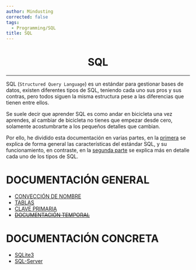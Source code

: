 ```yaml
---
author: Mindusting
corrected: false
tags:
  - Programming/SQL
title: SQL
---
```


<h1 style="text-align:center;">SQL</h1>

---

SQL (`Structured Query Language`) es un estándar para gestionar bases de datos, existen diferentes tipos de SQL, teniendo cada uno sus pros y sus contras, pero todos siguen la misma estructura pese a las diferencias que tienen entre ellos.

Se suele decir que aprender SQL es como andar en bicicleta una vez aprendes, al cambiar de bicicleta no tienes que empezar desde cero, solamente acostumbrarte a los pequeños detalles que cambian.

Por ello, he dividido esta documentación en varias partes, en la [primera](<# DOCUMENTACIÓN GENERAL>) se explica de forma general las características del estándar SQL, y su funcionamiento, en contraste, en la [segunda parte](<# DOCUMENTACIÓN CONCRETA>) se explica más en detalle cada uno de los tipos de SQL.

# DOCUMENTACIÓN GENERAL

- [CONVECCIÓN DE NOMBRE](SQL_names_convection.md)
- [TABLAS](SQL_tables.md)
- [CLAVE PRIMARIA](SQL_primary_key.md)
- [~~DOCUMENTACIÓN TEMPORAL~~](temp_notes/sqlite3.md)

# DOCUMENTACIÓN CONCRETA

- [SQLite3](SQLite3/SQLite3.md)
- [SQL-Server](SQL-Server/SQL-Server.md)
